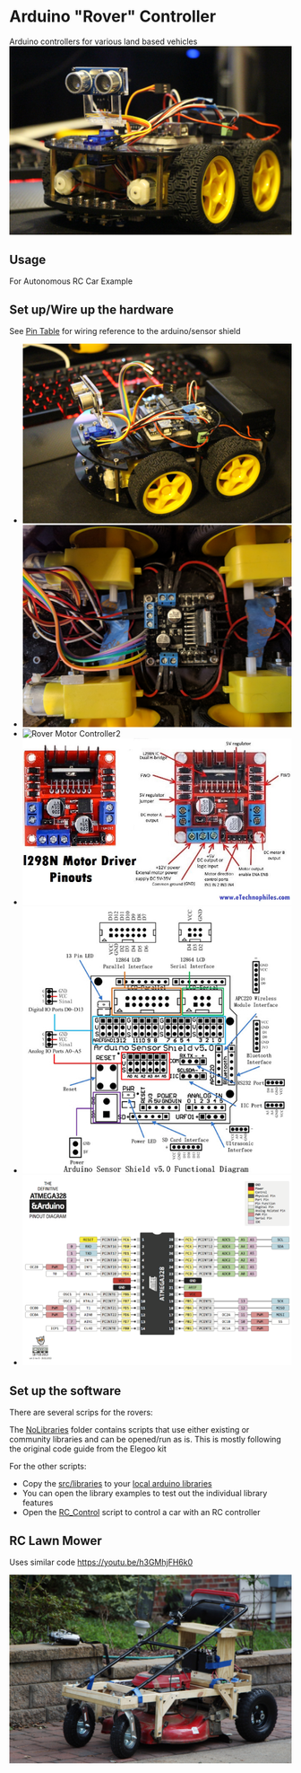 # Arduino "Rover" Controller
Arduino controllers for various land based vehicles
![Autonomous RC Car1](images/IMG_0036.jpg)

## Usage
For Autonomous RC Car Example

## Set up/Wire up the hardware
See [Pin Table](./PinTable.md) for wiring reference to the arduino/sensor shield

* ![Autonomous RC Car2](images/IMG_0034.jpg)
* ![Rover Motor Controller](images/IMG_20170827_192908.jpg)
* ![Rover Motor Controller2](images/20220809_002405_HDR.jpg)
* ![Motor Controller Layout](images/IMG_0533-1.jpg)
* ![Arduino Sensor Shield Layout](images/Arduino_Sensor_Shield.png)
* ![Arduino Layout](images/Arduino%20328P%20Pinout%20Diagram.png)

## Set up the software
There are several scrips for the rovers:

The [NoLibraries](./src/NoLibraries/) folder contains scripts that use either existing or community libraries and can be opened/run as is. This is mostly following the original code guide from the Elegoo kit

For the other scripts:
* Copy the [src/libraries](./src/libraries/) to your [local arduino libraries](http://www.arduino.cc/en/Guide/Libraries)
* You can open the library examples to test out the individual library features
* Open the [RC_Control](./src/DDD_RC_Control/DDD_RC_Control.ino) script to control a car with an RC controller


## RC Lawn Mower
Uses similar code
https://youtu.be/h3GMhjFH6k0

![RC Lawn Mower](images/rc_rover-mower_config.jpg)
